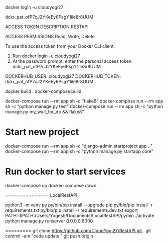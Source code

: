 docker login  -u cloudyogi27

dckr_pat_ofP7cJ2YKeEy6PsgY1ile8r8UUM

ACCESS TOKEN DESCRIPTION
RESTAPI

ACCESS PERMISSIONS
Read, Write, Delete

To use the access token from your Docker CLI client:
1. Run
   docker login  -u cloudyogi27
2. At the password prompt, enter the personal access token.
   dckr_pat_ofP7cJ2YKeEy6PsgY1ile8r8UUM

DOCKERHUB_USER: cloudyogi27
DOCKERHUB_TOKEN: dckr_pat_ofP7cJ2YKeEy6PsgY1ile8r8UUM


docker build .
docker-compose build

docker-compose run --rm app sh -c "flake8"
docker-compose run --rm app sh -c "python manage.py test"
docker-compose run --rm app sh -c "python manage.py my_wait_for_db && flake8"



# Start new project
docker-compose run --rm app sh -c "django-admin startproject app . "
docker-compose run --rm app sh -c "python manage.py startapp core"

# Run docker to start services
docker-compose up
docker-compose down







===============
LocalRestAPI

python3 -m venv py
py/bin/pip install --upgrade pip
 py/bin/pip install -r requirements.txt
 py/bin/pip install -r requirements.dev.txt
 export PATH=$PATH:/Users/Yogesh/Documents/LocalRestAPI/py/bin
 ./activate
python manage.py runserver 0.0.0.0:8000

=========
git clone https://github.com/CloudYogi27/RestAPI.git .
git commit -am "code update."
git push origin



